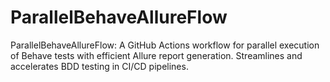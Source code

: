 # ParallelBehaveAllureFlow
ParallelBehaveAllureFlow: A GitHub Actions workflow for parallel execution of Behave tests with efficient Allure report generation. Streamlines and accelerates BDD testing in CI/CD pipelines.
